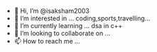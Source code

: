 - 👋 Hi, I’m @isaksham2003
- 👀 I’m interested in ... coding,sports,travelling...
- 🌱 I’m currently learning ... dsa in c++
- 💞️ I’m looking to collaborate on ... 
- 📫 How to reach me ... 

<!---
isaksham2003/isaksham2003 is a ✨ special ✨ repository because its `README.md` (this file) appears on your GitHub profile.
You can click the Preview link to take a look at your changes.
--->
